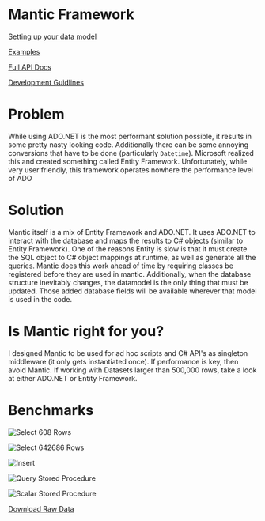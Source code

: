 # Mantic Framework
[Setting up your data model](Setup-Data-Model)<br/>

[Examples](Examples)<br/>

[Full API Docs](API)<br/>

[Development Guidlines](Development-Guidlines)

# Problem
While using ADO.NET is the most performant solution possible, it results in some pretty nasty looking code.
Additionally there can be some annoying conversions that have to be done (particularly `Datetime`). 
Microsoft realized this and created something called Entity Framework. Unfortunately, while very user friendly, this framework operates nowhere the performance level of ADO

# Solution
Mantic itself is a mix of Entity Framework and ADO.NET. It uses ADO.NET to interact with the database and maps the results to C# objects (similar to Entity Framework).
One of the reasons Entity is slow is that it must create the SQL object to C# object mappings at runtime, as well as generate all the queries.
Mantic does this work ahead of time by requiring classes be registered before they are used in mantic.
Additionally, when the database structure inevitably changes, the datamodel is the only thing that must be updated. Those added database fields will be available wherever that model is used in the code.

# Is Mantic right for you?
I designed Mantic to be used for ad hoc scripts and C# API's as singleton middleware (it only gets instantiated once).
If performance is key, then avoid Mantic. If working with Datasets larger than 500,000 rows, take a look at either ADO.NET or Entity Framework.

# Benchmarks

![Select 608 Rows](images/select_608.png)

![Select 642686 Rows](images/select_642686.png)

![Insert](images/insert.png)

![Query Stored Procedure](images/query_proc.png)

![Scalar Stored Procedure](images/scalar_proc.png) 

[Download Raw Data](data/mantic.xlsx)